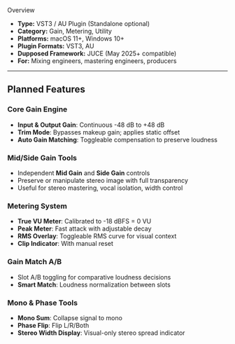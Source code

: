 Overview

- **Type:** VST3 / AU Plugin (Standalone optional)
- **Category:** Gain, Metering, Utility
- **Platforms:** macOS 11+, Windows 10+
- **Plugin Formats:** VST3, AU
- **Dupposed Framework:** JUCE (May 2025+ compatible)
- **For:** Mixing engineers, mastering engineers, producers

---

##  Planned Features

###  Core Gain Engine

- **Input & Output Gain**: Continuous -48 dB to +48 dB
- **Trim Mode**: Bypasses makeup gain; applies static offset
- **Auto Gain Matching**: Toggleable compensation to preserve loudness

###  Mid/Side Gain Tools

- Independent **Mid Gain** and **Side Gain** controls
- Preserve or manipulate stereo image with full transparency
- Useful for stereo mastering, vocal isolation, width control

###  Metering System

- **True VU Meter**: Calibrated to -18 dBFS = 0 VU
- **Peak Meter**: Fast attack with adjustable decay
- **RMS Overlay**: Toggleable RMS curve for visual context
- **Clip Indicator**: With manual reset

###  Gain Match A/B

- Slot A/B toggling for comparative loudness decisions
- **Smart Match**: Loudness normalization between slots

###  Mono & Phase Tools

- **Mono Sum**: Collapse signal to mono
- **Phase Flip**: Flip L/R/Both
- **Stereo Width Display**: Visual-only stereo spread indicator

